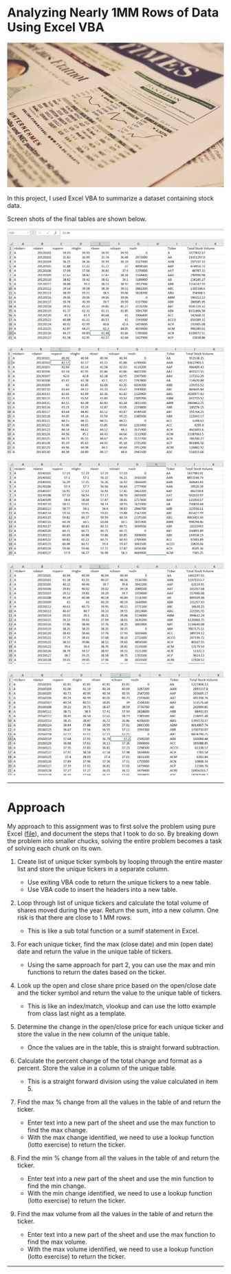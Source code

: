 # Analyzing Nearly 1MM Rows of Data Using Excel VBA

![](./submission/images/markus-spiske-484245-unsplash.jpg)

In this project, I used Excel VBA to summarize a dataset containing stock data.

Screen shots of the final tables are shown below.

![](./submission/images/2012.PNG)

![](./submission/images/2013.PNG)

![](./submission/images/2014.PNG)

![](./submission/images/2015.PNG)

![](./submission/images/2016.PNG)

***

# Approach

My approach to this assignment was to first solve the problem using pure Excel ([file](https://enveraconsulting-my.sharepoint.com/:x:/p/grant_aguinaldo/EfwLvy0NKt1PrFu6GmttiQMBIj0sJjuYkVjw-wm8xAQ4-A?e=z8KvWI)), and document the steps that I took to do so.  By breaking down the problem into smaller chucks, solving the entire problem becomes a task of solving each chunk on its own.

1.	Create list of unique ticker symbols by looping through the entire master list and store the unique tickers in a separate column.
    * Use exiting VBA code to return the unique tickers to a new table. 
    * Use VBA code to insert the headers into a new table. 

2.	Loop through list of unique tickers and calculate the total volume of shares moved during the year.  Return the sum, into a new column. One risk is that there are close to 1 MM rows. 
    * This is like a sub total function or a sumif statement in Excel. 

3.	For each unique ticker, find the max (close date) and min (open date) date and return the value in the unique table of tickers.
    * Using the same approach for part 2, you can use the max and min functions to return the dates based on the ticker.  

4.	Look up the open and close share price based on the open/close date and the ticker symbol and return the value to the unique table of tickers.
    * This is like an index/match, vlookup and can use the lotto example from class last night as a template.  

5.	Determine the change in the open/close price for each unique ticker and store the value in the new column of the unique table.
    * Once the values are in the table, this is straight forward subtraction. 

6.	Calculate the percent change of the total change and format as a percent.  Store the value in a column of the unique table. 
    * This is a straight forward division using the value calculated in item 5. 

7.	Find the max % change from all the values in the table of and return the ticker.
    * Enter text into a new part of the sheet and use the max function to find the max change.
    * With the max change identified, we need to use a lookup function (lotto exercise) to return the ticker. 

8.	Find the min % change from all the values in the table of and return the ticker.
    * Enter text into a new part of the sheet and use the min function to find the min change.
    * With the min change identified, we need to use a lookup function (lotto exercise) to return the ticker. 

9.	Find the max volume from all the values in the table of and return the ticker.
    * Enter text into a new part of the sheet and use the max function to find the max volume.
    * With the max volume identified, we need to use a lookup function (lotto exercise) to return the ticker.

***

